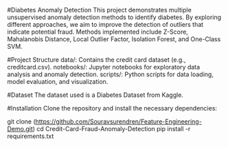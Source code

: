 #Diabetes Anomaly Detection
This project demonstrates multiple unsupervised anomaly detection methods to identify diabetes. By exploring different approaches, we aim to improve the detection of outliers that indicate potential fraud. Methods implemented include Z-Score, Mahalanobis Distance, Local Outlier Factor, Isolation Forest, and One-Class SVM.

#Project Structure
data/: Contains the credit card dataset (e.g., creditcard.csv).
notebooks/: Jupyter notebooks for exploratory data analysis and anomaly detection.
scripts/: Python scripts for data loading, model evaluation, and visualization.

#Dataset
The dataset used is a Diabetes Dataset from Kaggle.

#Installation
Clone the repository and install the necessary dependencies:

git clone (https://github.com/Souravsurendren/Feature-Engineering-Demo.git)
cd Credit-Card-Fraud-Anomaly-Detection
pip install -r requirements.txt
